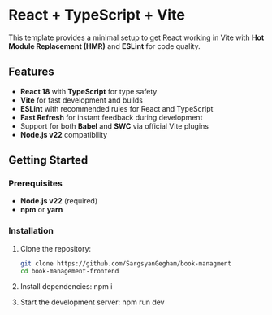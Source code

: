 # React + TypeScript + Vite

This template provides a minimal setup to get React working in Vite with **Hot Module Replacement (HMR)** and **ESLint** for code quality.

## Features

- **React 18** with **TypeScript** for type safety
- **Vite** for fast development and builds
- **ESLint** with recommended rules for React and TypeScript
- **Fast Refresh** for instant feedback during development
- Support for both **Babel** and **SWC** via official Vite plugins
- **Node.js v22** compatibility

## Getting Started

### Prerequisites

- **Node.js v22** (required)
- **npm** or **yarn**

### Installation

1. Clone the repository:
   ```sh
   git clone https://github.com/SargsyanGegham/book-managment
   cd book-management-frontend

2. Install dependencies:
   npm i

3. Start the development server:
   npm run dev
